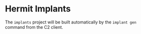 # Hermit Implants

The `implants` project will be built automatically by the `implant gen` command from the C2 client.  

